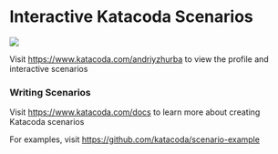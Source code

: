 # Interactive Katacoda Scenarios

[![](http://shields.katacoda.com/katacoda/andriyzhurba/count.svg)](https://www.katacoda.com/andriyzhurba "Get your profile on Katacoda.com")

Visit https://www.katacoda.com/andriyzhurba to view the profile and interactive scenarios

### Writing Scenarios
Visit https://www.katacoda.com/docs to learn more about creating Katacoda scenarios

For examples, visit https://github.com/katacoda/scenario-example
